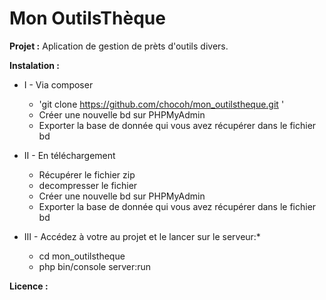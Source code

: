 # Mon OutilsThèque

**Projet :**
Aplication de gestion de prèts d'outils divers.

**Instalation :**
  * I - Via composer
    - 'git clone https://github.com/chocoh/mon_outilstheque.git '
    - Créer une nouvelle bd sur PHPMyAdmin
    - Exporter la base de donnée qui vous avez récupérer dans le fichier bd

  * II - En téléchargement
    - Récupérer le fichier zip
    - decompresser le fichier
    - Créer une nouvelle bd sur PHPMyAdmin
    - Exporter la base de donnée qui vous avez récupérer dans le fichier bd

  * III - Accédez à votre au projet et le lancer sur le serveur:*

    - cd mon_outilstheque
    - php bin/console server:run


**Licence :**
